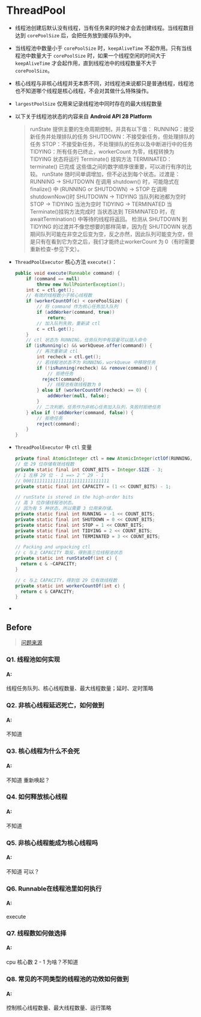 # ThreadPool

* 线程池创建后默认没有线程，当有任务来的时候才会去创建线程。当线程数目达到 `corePoolSize` 后，会把任务放到缓存队列中。

* 当线程池中数量小于 `corePoolSize` 时，`keepAliveTime` 不起作用。只有当线程池中数量大于 `corePoolSize` 时，如果一个线程空闲的时间大于 `keepAliveTime` 才会起作用，直到线程池中的线程数量不大于 `corePoolSize`。

* 核心线程与非核心线程并无本质不同，对线程池来说都只是普通线程，线程池也不知道哪个线程是核心线程，不会对其做什么特殊操作。

* `largestPoolSize`  仅用来记录线程池中同时存在的最大线程数量

* 以下关于线程池状态的内容来自 **Android API 28 Platform**

  > runState 提供主要的生命周期控制，并具有以下值：
  >      RUNNING：接受新任务并处理排队的任务
  >      SHUTDOWN：不接受新任务，但处理排队的任务
  >      STOP：不接受新任务，不处理排队的任务以及中断进行中的任务
  >      TIDYING：所有任务已终止，workerCount 为零，线程转换为 TIDYING 状态将运行 Terminate() 挂钩方法
  >     TERMINATED： terminate() 已完成
  >      这些值之间的数字顺序很重要，可以进行有序的比较。 runState 随时间单调增加，但不必达到每个状态。过渡是：
  >      RUNNING -> SHUTDOWN
  >      在调用 shutdown() 时，可能隐式在 finalize() 中
  >      (RUNNING or SHUTDOWN) -> STOP
  >      在调用shutdownNow()时
  >      SHUTDOWN -> TIDYING
  >      当队列和池都为空时
  >      STOP -> TIDYING
  >      当池为空时
  >      TIDYING -> TERMINATED
  >      当Terminate()挂钩方法完成时
  >      当状态达到 TERMINATED 时，在 awaitTermination() 中等待的线程将返回。
  >      检测从 SHUTDOWN 到 TIDYING 的过渡并不像您想要的那样简单，因为在 SHUTDOWN 状态期间队列可能在非空之后变为空，反之亦然，因此队列可能变为空，但是只有在看到它为空之后，我们才能终止workerCount 为 0（有时需要重新检查-参见下文）。

* `ThreadPoolExecutor` 核心方法 `execute()`：

  ```java
  public void execute(Runnable command) {
      if (command == null)
          throw new NullPointerException();
      int c = ctl.get();
      // 有效的线程数小于核心线程数
      if (workerCountOf(c) < corePoolSize) {
          // 将 command 作为核心任务加入队列
          if (addWorker(command, true))
              return;
          // 加入队列失败，重新读 ctl
          c = ctl.get();
      }
      // ctl 状态为 RUNNING，任务队列中有容量可以插入命令
      if (isRunning(c) && workQueue.offer(command)) {
          // 再次重新读 ctl
          int recheck = ctl.get();
          // 若线程池状态不为 RUNNING，workQueue 中移除任务
          if (!isRunning(recheck) && remove(command)) {
              // 拒绝任务
            reject(command);
              // 线程池有效线程数为 0
          } else if (workerCountOf(recheck) == 0) {
              addWorker(null, false);
          }
          // 二次判断，任务作为非核心任务加入队列，失败时拒绝任务
      } else if (!addWorker(command, false)) {
          // 拒绝任务
          reject(command);
      }
  }
  ```
  
* `ThreadPoolExecutor` 中  `ctl` 变量

  ```java
  private final AtomicInteger ctl = new AtomicInteger(ctlOf(RUNNING, 0));
  // 低 29 位存储有效线程数
  private static final int COUNT_BITS = Integer.SIZE - 3;
  // 1 左移 29 位 - 1 ==> 2 ^ 29 - 1
  // 00011111111111111111111111111111
  private static final int CAPACITY = (1 << COUNT_BITS) - 1;
  
  // runState is stored in the high-order bits
  // 高 3 位存储线程池状态。
  // 因为有 5 种状态，所以需要 3 位用来存储。
  private static final int RUNNING = -1 << COUNT_BITS;
  private static final int SHUTDOWN = 0 << COUNT_BITS;
  private static final int STOP = 1 << COUNT_BITS;
  private static final int TIDYING = 2 << COUNT_BITS;
  private static final int TERMINATED = 3 << COUNT_BITS;
  
  // Packing and unpacking ctl
  // c 与上 CAPACITY 取反，得到高三位线程池状态
  private static int runStateOf(int c) {
  	return c & ~CAPACITY;
  }
  
  // c 与上 CAPACITY，得到低 29 位有效线程数
  private static int workerCountOf(int c) {
  	return c & CAPACITY;
  }
  ```

* 



















## Before

> [问题来源](https://www.jianshu.com/p/5f7c7c53450c)

### Q1. 线程池如何实现

#### A:

线程任务队列、核心线程数量、最大线程数量；延时、定时策略


### Q2. 非核心线程延迟死亡，如何做到

#### A:

不知道

### Q3. 核心线程为什么不会死

#### A:

不知道 重新唤起？


### Q4. 如何释放核心线程

#### A:

不知道

### Q5. 非核心线程能成为核心线程吗

#### A:

不知道  可以？


### Q6. Runnable在线程池里如何执行

#### A:

execute

### Q7. 线程数如何做选择

#### A:

cpu 核心数  2 - 1  为啥？不知道


### Q8. 常见的不同类型的线程池的功效如何做到

#### A:

控制核心线程数量、最大线程数量、运行策略

  